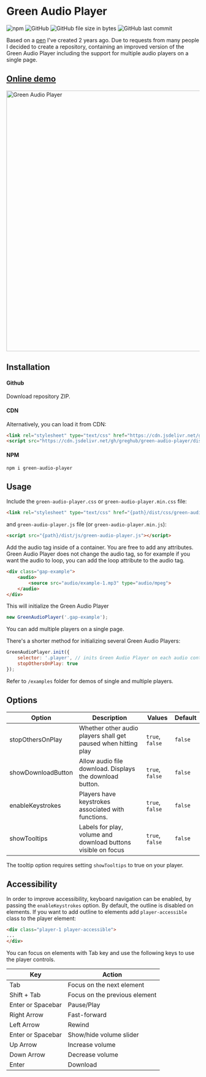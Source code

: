 # Green Audio Player

![npm](https://img.shields.io/npm/v/green-audio-player.svg)
![GitHub](https://img.shields.io/github/license/greghub/green-audio-player.svg)
![GitHub file size in bytes](https://img.shields.io/github/size/greghub/green-audio-player/dist/js/green-audio-player.min.js.svg)
![GitHub last commit](https://img.shields.io/github/last-commit/greghub/green-audio-player.svg)


Based on a [pen](https://codepen.io/gregh/pen/NdVvbm) I've created 2 years ago.
Due to requests from many people I decided to create a repository, 
containing an improved version of the Green Audio Player including the support for multiple audio players on a single page.

## [Online demo](https://greghub.github.io/green-audio-player/)

<img src="https://i.imgur.com/CME3A0L.png" alt="Green Audio Player" width="680">

## Installation

#### Github

Download repository ZIP.

#### CDN

Alternatively, you can load it from CDN:

```html
<link rel="stylesheet" type="text/css" href="https://cdn.jsdelivr.net/gh/greghub/green-audio-player/dist/css/green-audio-player.min.css">
<script src="https://cdn.jsdelivr.net/gh/greghub/green-audio-player/dist/js/green-audio-player.min.js"></script>
```

#### NPM

```
npm i green-audio-player
```

## Usage

Include the `green-audio-player.css` or `green-audio-player.min.css` file:

```html
<link rel="stylesheet" type="text/css" href="{path}/dist/css/green-audio-player.min.css">
```
and `green-audio-player.js` file (or `green-audio-player.min.js`): 
```html
<script src="{path}/dist/js/green-audio-player.js"></script>
```

Add the audio tag inside of a container. You are free to add any attributes.
Green Audio Player does not change the audio tag, so for example if you want the audio to loop,
you can add the loop attribute to the audio tag.

```html
<div class="gap-example">
    <audio>
        <source src="audio/example-1.mp3" type="audio/mpeg">
    </audio>
</div>
```

This will initialize the Green Audio Player
```javascript
new GreenAudioPlayer('.gap-example');
```

You can add multiple players on a single page.

There's a shorter method for initializing several Green Audio Players:
```js
GreenAudioPlayer.init({
    selector: '.player', // inits Green Audio Player on each audio container that has class "player"
    stopOthersOnPlay: true
});
```

Refer to `/examples` folder for demos of single and multiple players.

## Options

| Option | Description | Values | Default |
|--------|-------------|--------|---------|
| stopOthersOnPlay | Whether other audio players shall get paused when hitting play | `true`, `false` | `false`
| showDownloadButton | Allow audio file download. Displays the download button.  | `true`, `false` | `false`
| enableKeystrokes | Players have keystrokes associated with functions. | `true`, `false` | `false`
| showTooltips | Labels for play, volume and download buttons visible on focus | `true`, `false` | `false`

The tooltip option requires setting `showTooltips` to true on your player.

## Accessibility

In order to improve accessibility, keyboard navigation can be enabled, by passing the `enableKeystrokes` option.
By default, the outline is disabled on elements.
If you want to add outline to elements add `player-accessible` class to the player element:

```html
<div class="player-1 player-accessible">
...
</div>
```

You can focus on elements with Tab key and use the following keys to use the player controls.

| Key | Action |
|--------|-------------|
| Tab | Focus on the next element | 
| Shift + Tab | Focus on the previous element | 
| Enter or Spacebar | Pause/Play | 
| Right Arrow | Fast-forward | 
| Left Arrow | Rewind | 
| Enter or Spacebar | Show/hide volume slider |
| Up Arrow | Increase volume |
| Down Arrow | Decrease volume |
| Enter | Download | 
